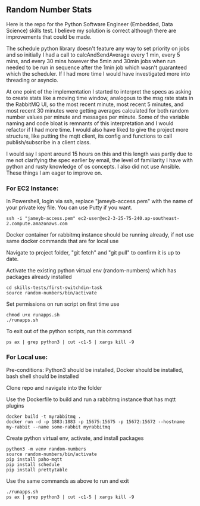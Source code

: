 ## Random Number Stats
Here is the repo for the Python Software Engineer (Embedded, Data Science) skills test. I believe my solution is correct although there are improvements that could be made. 

The schedule python library doesn't feature any way to set priority on jobs and so initially I had a call to calcAndSendAverage every 1 min, every 5 mins, and every 30 mins however the 5min and 30min jobs when run needed to be run in sequence after the 1min job which wasn't guaranteed which the scheduler. If I had more time I would have investigated more into threading or asyncio. 

At one point of the implementation I started to interpret the specs as asking to create stats like a moving time window, analogous to the msg rate stats in the RabbitMQ UI, so the most recent minute, most recent 5 minutes, and most recent 30 minutes were getting averages calculated for both random number values per minute and messages per minute. Some of the variable naming and code bloat is remnants of this interpretation and I would refactor if I had more time. I would also have liked to give the project more structure, like putting the mqtt client, its config and functions to call publish/subscribe in a client class. 

I would say I spent around 15 hours on this and this length was partly due to me not clarifying the spec earlier by email, the level of familiarity I have with python and rusty knowledge of os concepts. I also did not use Ansible. These things I am eager to improve on.
### For EC2 Instance:
In Powershell, login via ssh, replace "jameyb-access.pem" with the name of your private key file. You can use Putty if you want.
```
ssh -i "jameyb-access.pem" ec2-user@ec2-3-25-75-240.ap-southeast-2.compute.amazonaws.com
```

Docker container for rabbitmq instance should be running already, if not use same docker commands that are for local use

Navigate to project folder, "git fetch" and "git pull" to confirm it is up to date.

Activate the existing python virtual env (random-numbers) which has packages already installed
```
cd skills-tests/first-switchdin-task
source random-numbers/bin/activate
```
Set permissions on run script on first time use
```
chmod u+x runapps.sh
./runapps.sh
```
To exit out of the python scripts, run this command
```
ps ax | grep python3 | cut -c1-5 | xargs kill -9
```
### For Local use:
Pre-conditions: Python3 should be installed, Docker should be installed, bash shell should be installed

Clone repo and navigate into the folder

Use the Dockerfile to build and run a rabbitmq instance that has mqtt plugins
```
docker build -t myrabbitmq .
docker run -d -p 1883:1883 -p 15675:15675 -p 15672:15672 --hostname my-rabbit --name some-rabbit myrabbitmq
```
Create python virtual env, activate, and install packages
```
python3 -m venv random-numbers
source random-numbers/bin/activate
pip install paho-mqtt
pip install schedule
pip install prettytable
```
Use the same commands as above to run and exit
```
./runapps.sh
ps ax | grep python3 | cut -c1-5 | xargs kill -9
```
